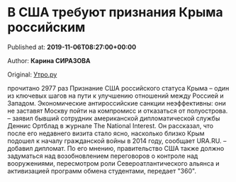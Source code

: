 
# В США требуют признания Крыма российским

Published at: **2019-11-06T08:27:00+00:00**

Author: **Карина СИРАЗОВА**

Original: [Утро.ру](https://utro.ru/politics/2019/11/06/1423467.shtml)

прочитано 2977 раз
Признание США российского статуса Крыма – один из ключевых шагов на пути к улучшению отношений между Россией и Западом. Экономические антироссийские санкции неэффективны: они не заставят Москву пойти на компромисс и отказаться от полуострова.
– заявил бывший сотрудник американской дипломатической службы Деннис Ортблад в журнале The National Interest. Он рассказал, что после его недавнего визита стало ясно, насколько близко Крым подошел к началу гражданской войны в 2014 году, сообщает URA.RU.
– добавил дипломат. По его мнению, правительство США также должно задуматься над возобновлением переговоров о контроле над вооружениями, пересмотром роли Североатлантического альянса и активизацией программ обмена студентами, передает "360".
